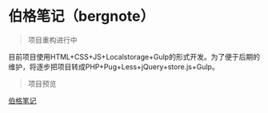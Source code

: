 # 伯格笔记（bergnote）

> 项目重构进行中

目前项目使用HTML+CSS+JS+Localstorage+Gulp的形式开发。为了便于后期的维护，将逐步把项目转成PHP+Pug+Less+jQuery+store.js+Gulp。

> 项目预览

[伯格笔记](http://berg-lab.com/demo/note/)
